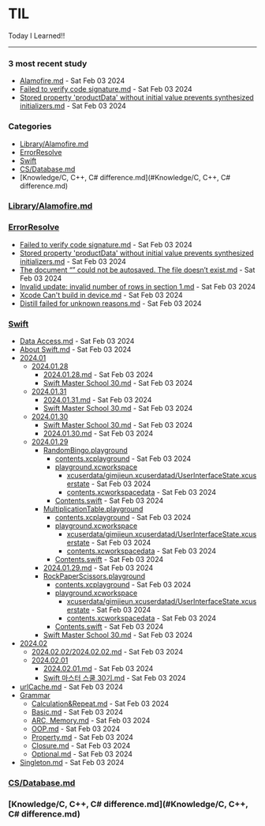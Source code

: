 # TIL
Today I Learned!!

---

### 3 most recent study
- [Alamofire.md]("./Library/Alamofire.md") - Sat Feb 03 2024
- [Failed to verify code signature.md]("./ErrorResolve/Failed_to_verify_code_signature.md") - Sat Feb 03 2024
- [Stored property 'productData' without initial value prevents synthesized initializers.md]("./ErrorResolve/Stored_property_'productData'_without_initial_value_prevents_synthesized_initializers.md") - Sat Feb 03 2024

### Categories
- [Library/Alamofire.md](#Library/Alamofire.md)
- [ErrorResolve](#ErrorResolve)
- [Swift](#Swift)
- [CS/Database.md](#CS/Database.md)
- [Knowledge/C, C++, C# difference.md](#Knowledge/C, C++, C# difference.md)

### [Library/Alamofire.md](#Library/Alamofire.md)

### [ErrorResolve](#ErrorResolve)
- [Failed to verify code signature.md]("./ErrorResolve/Failed_to_verify_code_signature.md") - Sat Feb 03 2024
- [Stored property 'productData' without initial value prevents synthesized initializers.md]("./ErrorResolve/Stored_property_'productData'_without_initial_value_prevents_synthesized_initializers.md") - Sat Feb 03 2024
- [The document “” could not be autosaved. The file doesn’t exist.md]("./ErrorResolve/The_document_“”_could_not_be_autosaved._The_file_doesn’t_exist.md") - Sat Feb 03 2024
- [Invalid update: invalid number of rows in section 1.md]("./ErrorResolve/Invalid_update:_invalid_number_of_rows_in_section_1.md") - Sat Feb 03 2024
- [Xcode Can't build in device.md]("./ErrorResolve/Xcode_Can't_build_in_device.md") - Sat Feb 03 2024
- [Distill failed for unknown reasons.md]("./ErrorResolve/Distill_failed_for_unknown_reasons.md") - Sat Feb 03 2024

### [Swift](#Swift)
- [Data Access.md]("./Swift/Data_Access.md") - Sat Feb 03 2024
- [About Swift.md]("./Swift/About_Swift.md") - Sat Feb 03 2024
- [2024.01]("./Swift/2024.01")
  - [2024.01.28]("./Swift/2024.01/2024.01.28")
    - [2024.01.28.md]("./Swift/2024.01/2024.01.28/2024.01.28.md") - Sat Feb 03 2024
    - [Swift Master School 30.md]("./Swift/2024.01/2024.01.28/Swift_Master_School_30.md") - Sat Feb 03 2024
  - [2024.01.31]("./Swift/2024.01/2024.01.31")
    - [2024.01.31.md]("./Swift/2024.01/2024.01.31/2024.01.31.md") - Sat Feb 03 2024
    - [Swift Master School 30.md]("./Swift/2024.01/2024.01.31/Swift_Master_School_30.md") - Sat Feb 03 2024
  - [2024.01.30]("./Swift/2024.01/2024.01.30")
    - [Swift Master School 30.md]("./Swift/2024.01/2024.01.30/Swift_Master_School_30.md") - Sat Feb 03 2024
    - [2024.01.30.md]("./Swift/2024.01/2024.01.30/2024.01.30.md") - Sat Feb 03 2024
  - [2024.01.29]("./Swift/2024.01/2024.01.29")
    - [RandomBingo.playground]("./Swift/2024.01/2024.01.29/RandomBingo.playground")
      - [contents.xcplayground]("./Swift/2024.01/2024.01.29/RandomBingo.playground/contents.xcplayground") - Sat Feb 03 2024
      - [playground.xcworkspace]("./Swift/2024.01/2024.01.29/RandomBingo.playground/playground.xcworkspace")
        - [xcuserdata/gimjieun.xcuserdatad/UserInterfaceState.xcuserstate]("./Swift/2024.01/2024.01.29/RandomBingo.playground/playground.xcworkspace/xcuserdata/gimjieun.xcuserdatad/UserInterfaceState.xcuserstate") - Sat Feb 03 2024
        - [contents.xcworkspacedata]("./Swift/2024.01/2024.01.29/RandomBingo.playground/playground.xcworkspace/contents.xcworkspacedata") - Sat Feb 03 2024
      - [Contents.swift]("./Swift/2024.01/2024.01.29/RandomBingo.playground/Contents.swift") - Sat Feb 03 2024
    - [MultiplicationTable.playground]("./Swift/2024.01/2024.01.29/MultiplicationTable.playground")
      - [contents.xcplayground]("./Swift/2024.01/2024.01.29/MultiplicationTable.playground/contents.xcplayground") - Sat Feb 03 2024
      - [playground.xcworkspace]("./Swift/2024.01/2024.01.29/MultiplicationTable.playground/playground.xcworkspace")
        - [xcuserdata/gimjieun.xcuserdatad/UserInterfaceState.xcuserstate]("./Swift/2024.01/2024.01.29/MultiplicationTable.playground/playground.xcworkspace/xcuserdata/gimjieun.xcuserdatad/UserInterfaceState.xcuserstate") - Sat Feb 03 2024
        - [contents.xcworkspacedata]("./Swift/2024.01/2024.01.29/MultiplicationTable.playground/playground.xcworkspace/contents.xcworkspacedata") - Sat Feb 03 2024
      - [Contents.swift]("./Swift/2024.01/2024.01.29/MultiplicationTable.playground/Contents.swift") - Sat Feb 03 2024
    - [2024.01.29.md]("./Swift/2024.01/2024.01.29/2024.01.29.md") - Sat Feb 03 2024
    - [RockPaperScissors.playground]("./Swift/2024.01/2024.01.29/RockPaperScissors.playground")
      - [contents.xcplayground]("./Swift/2024.01/2024.01.29/RockPaperScissors.playground/contents.xcplayground") - Sat Feb 03 2024
      - [playground.xcworkspace]("./Swift/2024.01/2024.01.29/RockPaperScissors.playground/playground.xcworkspace")
        - [xcuserdata/gimjieun.xcuserdatad/UserInterfaceState.xcuserstate]("./Swift/2024.01/2024.01.29/RockPaperScissors.playground/playground.xcworkspace/xcuserdata/gimjieun.xcuserdatad/UserInterfaceState.xcuserstate") - Sat Feb 03 2024
        - [contents.xcworkspacedata]("./Swift/2024.01/2024.01.29/RockPaperScissors.playground/playground.xcworkspace/contents.xcworkspacedata") - Sat Feb 03 2024
      - [Contents.swift]("./Swift/2024.01/2024.01.29/RockPaperScissors.playground/Contents.swift") - Sat Feb 03 2024
    - [Swift Master School 30.md]("./Swift/2024.01/2024.01.29/Swift_Master_School_30.md") - Sat Feb 03 2024
- [2024.02]("./Swift/2024.02")
  - [2024.02.02/2024.02.02.md]("./Swift/2024.02/2024.02.02/2024.02.02.md") - Sat Feb 03 2024
  - [2024.02.01]("./Swift/2024.02/2024.02.01")
    - [2024.02.01.md]("./Swift/2024.02/2024.02.01/2024.02.01.md") - Sat Feb 03 2024
    - [Swift 마스터 스쿨 30기.md]("./Swift/2024.02/2024.02.01/Swift_마스터_스쿨_30기.md") - Sat Feb 03 2024
- [urlCache.md]("./Swift/urlCache.md") - Sat Feb 03 2024
- [Grammar]("./Swift/Grammar")
  - [Calculation&Repeat.md]("./Swift/Grammar/Calculation&Repeat.md") - Sat Feb 03 2024
  - [Basic.md]("./Swift/Grammar/Basic.md") - Sat Feb 03 2024
  - [ARC, Memory.md]("./Swift/Grammar/ARC,_Memory.md") - Sat Feb 03 2024
  - [OOP.md]("./Swift/Grammar/OOP.md") - Sat Feb 03 2024
  - [Property.md]("./Swift/Grammar/Property.md") - Sat Feb 03 2024
  - [Closure.md]("./Swift/Grammar/Closure.md") - Sat Feb 03 2024
  - [Optional.md]("./Swift/Grammar/Optional.md") - Sat Feb 03 2024
- [Singleton.md]("./Swift/Singleton.md") - Sat Feb 03 2024

### [CS/Database.md](#CS/Database.md)

### [Knowledge/C, C++, C# difference.md](#Knowledge/C, C++, C# difference.md)

